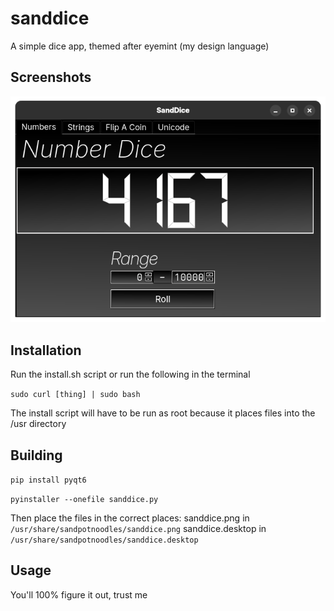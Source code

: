 # sanddice
A simple dice app, themed after eyemint (my design language)
## Screenshots

![Screenshot](screenshot.png)

## Installation
Run the install.sh script or run the following in the terminal

`sudo curl [thing] | sudo bash`

The install script will have to be run as root because it places files into the /usr directory
## Building
`pip install pyqt6`

`pyinstaller --onefile sanddice.py`

Then place the files in the correct places:
sanddice.png in `/usr/share/sandpotnoodles/sanddice.png`
sanddice.desktop in `/usr/share/sandpotnoodles/sanddice.desktop`

## Usage
You'll 100% figure it out, trust me